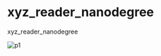 # xyz_reader_nanodegree
xyz_reader_nanodegree

![p1](https://user-images.githubusercontent.com/20879706/27352122-e9e45e26-55ff-11e7-8071-d76e2172bea5.png)


